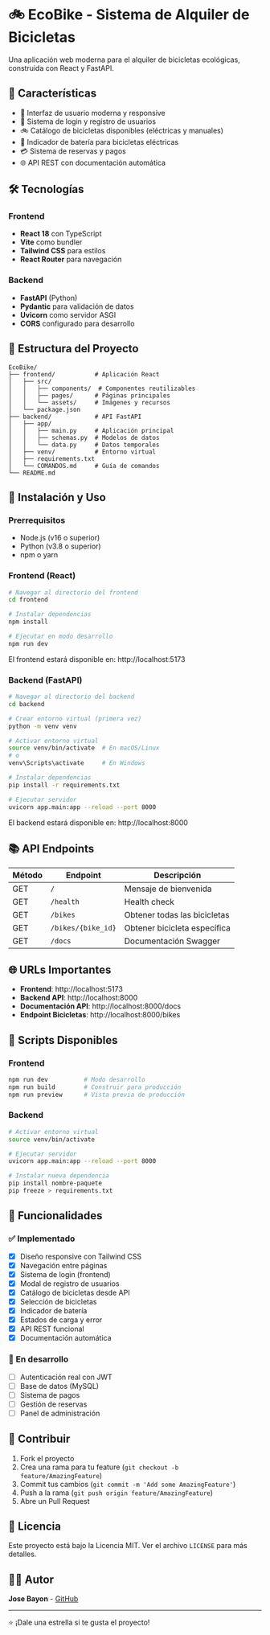 # 🚲 EcoBike - Sistema de Alquiler de Bicicletas

Una aplicación web moderna para el alquiler de bicicletas ecológicas, construida con React y FastAPI.

## 🚀 Características

- 📱 Interfaz de usuario moderna y responsive
- 🔐 Sistema de login y registro de usuarios
- 🚲 Catálogo de bicicletas disponibles (eléctricas y manuales)
- 🔋 Indicador de batería para bicicletas eléctricas
- 💳 Sistema de reservas y pagos
- 🌐 API REST con documentación automática

## 🛠️ Tecnologías

### Frontend
- **React 18** con TypeScript
- **Vite** como bundler
- **Tailwind CSS** para estilos
- **React Router** para navegación

### Backend
- **FastAPI** (Python)
- **Pydantic** para validación de datos
- **Uvicorn** como servidor ASGI
- **CORS** configurado para desarrollo

## 📁 Estructura del Proyecto

```
EcoBike/
├── frontend/           # Aplicación React
│   ├── src/
│   │   ├── components/  # Componentes reutilizables
│   │   ├── pages/      # Páginas principales
│   │   └── assets/     # Imágenes y recursos
│   └── package.json
├── backend/            # API FastAPI
│   ├── app/
│   │   ├── main.py     # Aplicación principal
│   │   ├── schemas.py  # Modelos de datos
│   │   └── data.py     # Datos temporales
│   ├── venv/           # Entorno virtual
│   ├── requirements.txt
│   └── COMANDOS.md     # Guía de comandos
└── README.md
```

## 🚀 Instalación y Uso

### Prerrequisitos
- Node.js (v16 o superior)
- Python (v3.8 o superior)
- npm o yarn

### Frontend (React)

```bash
# Navegar al directorio del frontend
cd frontend

# Instalar dependencias
npm install

# Ejecutar en modo desarrollo
npm run dev
```

El frontend estará disponible en: http://localhost:5173

### Backend (FastAPI)

```bash
# Navegar al directorio del backend
cd backend

# Crear entorno virtual (primera vez)
python -m venv venv

# Activar entorno virtual
source venv/bin/activate  # En macOS/Linux
# o
venv\Scripts\activate     # En Windows

# Instalar dependencias
pip install -r requirements.txt

# Ejecutar servidor
uvicorn app.main:app --reload --port 8000
```

El backend estará disponible en: http://localhost:8000

## 📚 API Endpoints

| Método | Endpoint | Descripción |
|--------|----------|-------------|
| GET | `/` | Mensaje de bienvenida |
| GET | `/health` | Health check |
| GET | `/bikes` | Obtener todas las bicicletas |
| GET | `/bikes/{bike_id}` | Obtener bicicleta específica |
| GET | `/docs` | Documentación Swagger |

## 🌐 URLs Importantes

- **Frontend**: http://localhost:5173
- **Backend API**: http://localhost:8000
- **Documentación API**: http://localhost:8000/docs
- **Endpoint Bicicletas**: http://localhost:8000/bikes

## 🔧 Scripts Disponibles

### Frontend
```bash
npm run dev          # Modo desarrollo
npm run build        # Construir para producción
npm run preview      # Vista previa de producción
```

### Backend
```bash
# Activar entorno virtual
source venv/bin/activate

# Ejecutar servidor
uvicorn app.main:app --reload --port 8000

# Instalar nueva dependencia
pip install nombre-paquete
pip freeze > requirements.txt
```

## 🎨 Funcionalidades

### ✅ Implementado
- [x] Diseño responsive con Tailwind CSS
- [x] Navegación entre páginas
- [x] Sistema de login (frontend)
- [x] Modal de registro de usuarios
- [x] Catálogo de bicicletas desde API
- [x] Selección de bicicletas
- [x] Indicador de batería
- [x] Estados de carga y error
- [x] API REST funcional
- [x] Documentación automática

### 🔄 En desarrollo
- [ ] Autenticación real con JWT
- [ ] Base de datos (MySQL)
- [ ] Sistema de pagos
- [ ] Gestión de reservas
- [ ] Panel de administración

## 🤝 Contribuir

1. Fork el proyecto
2. Crea una rama para tu feature (`git checkout -b feature/AmazingFeature`)
3. Commit tus cambios (`git commit -m 'Add some AmazingFeature'`)
4. Push a la rama (`git push origin feature/AmazingFeature`)
5. Abre un Pull Request

## 📝 Licencia

Este proyecto está bajo la Licencia MIT. Ver el archivo `LICENSE` para más detalles.

## 👨‍💻 Autor

**Jose Bayon** - [GitHub](https://github.com/tu-usuario)

---

⭐ ¡Dale una estrella si te gusta el proyecto!
